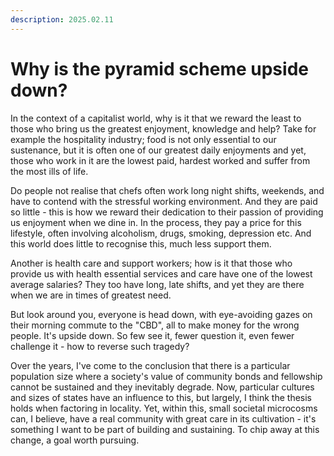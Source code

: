 ```yaml
---
description: 2025.02.11
---
```


# Why is the pyramid scheme upside down?

In the context of a capitalist world, why is it that we reward the least to those who bring us the greatest enjoyment, knowledge and help? Take for example the hospitality industry; food is not only essential to our sustenance, but it is often one of our greatest daily enjoyments and yet, those who work in it are the lowest paid, hardest worked and suffer from the most ills of life.

Do people not realise that chefs often work long night shifts, weekends, and have to contend with the stressful working environment. And they are paid so little - this is how we reward their dedication to their passion of providing us enjoyment when we dine in. In the process, they pay a price for this lifestyle, often involving alcoholism, drugs, smoking, depression etc. And this world does little to recognise this, much less support them.

Another is health care and support workers; how is it that those who provide us with health essential services and care have one of the lowest average salaries? They too have long, late shifts, and yet they are there when we are in times of greatest need.

But look around you, everyone is head down, with eye-avoiding gazes on their morning commute to the "CBD", all to make money for the wrong people. It's upside down. So few see it, fewer question it, even fewer challenge it - how to reverse such tragedy?

Over the years, I've come to the conclusion that there is a particular population size where a society's value of community bonds and fellowship cannot be sustained and they inevitably degrade. Now, particular cultures and sizes of states have an influence to this, but largely, I think the thesis holds when factoring in locality. Yet, within this, small societal microcosms can, I believe, have a real community with great care in its cultivation - it's something I want to be part of building and sustaining. To chip away at this change, a goal worth pursuing.
